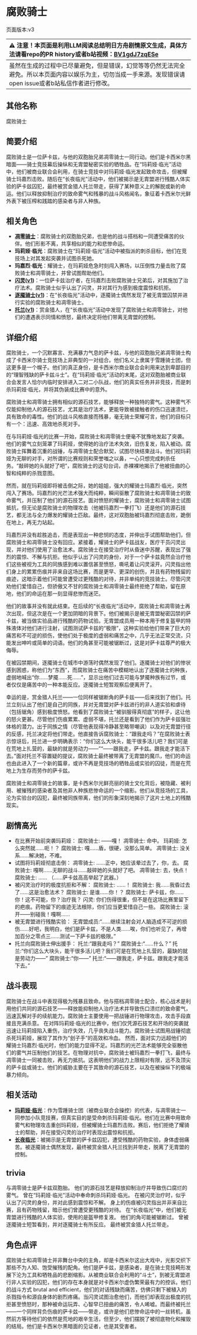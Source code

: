 # 腐败骑士
页面版本:v3
 

| :warning: 注意！本页面是利用LLM阅读总结明日方舟剧情原文生成，具体方法请看repo的PR history或者b站视频：[BV1gdJ7zqESe](https://www.bilibili.com/video/BV1gdJ7zqESe/)         |
|:----------------------------|
| 虽然在生成的过程中已尽量避免，但是错误，幻觉等等仍然无法完全避免。所以本页面内容以娱乐为主，切勿当成一手来源。发现错误请open issue或者b站私信作者进行修改。|



## 其他名称
腐败骑士
## 简要介绍
腐败骑士是一位萨卡兹，与他的双胞胎兄弟凋零骑士一同行动。他们是卡西米尔黑暗面——骑士竞技幕后操纵和无胄盟秘密实验的牺牲品。在“玛莉娅·临光”活动中，他们被商业联合会利用，在骑士竞技中对玛莉娅·临光发起致命攻击，但被耀骑士玛嘉烈击败。随后在“长夜临光”活动中，他们被揭示是无胄盟进行残酷人体实验的萨卡兹囚犯，最终被赏金猎人托兰带走，获得了某种意义上的解脱或新的命运。他们以释放抑制治疗的致命雾气和残暴的战斗风格闻名，象征着卡西米尔光鲜外表下被压榨和践踏的感染者与非人种族。
## 相关角色
-   **[凋零骑士](extended_char_diao_ling_qi_shi.md)**：腐败骑士的双胞胎兄弟，也是他的战斗搭档和一同遭受痛苦的伙伴。他们形影不离，共享相似的能力和悲惨命运。
-   **玛莉娅·临光**：腐败骑士在“玛莉娅·临光”活动中被指派的刺杀目标，他们在竞技场上对其发起突袭并试图杀死她。
-   **玛嘉烈·临光**：耀骑士，在玛莉娅危急时刻闯入赛场，以压倒性力量击败了腐败骑士和凋零骑士，并曾试图帮助他们。
-   **[闪灵](char_147_shining.md)([v1](../chars/char_147_shining.md))**：一位萨卡兹治疗者，在玛嘉烈击败腐败骑士兄弟后，对其施加了治疗法术。腐败骑士似乎认出了闪灵，并对其行为感到极度震惊和抗拒。
-   **[逐魇骑士](extended_char_zhu_yan_qi_shi.md)([v1](../chars/extended_char_zhu_yan_qi_shi.md))**：在“长夜临光”活动中，逐魇骑士偶然发现了被无胄盟囚禁并进行实验的腐败骑士和凋零骑士。
-   **[托兰](extended_char_tuo_lan.md)([v1](../chars/extended_char_tuo_lan.md))**：赏金猎人，在“长夜临光”活动中发现了腐败骑士和凋零骑士，对他们的遭遇表示同情和愤怒，最终决定将他们带离无胄盟的控制。
## 详细介绍
腐败骑士，一个沉默寡言、充满暴力气息的萨卡兹，与他的双胞胎兄弟凋零骑士构成了卡西米尔骑士竞技场上非典型的一对组合。他们名义上隶属于雪踵骑士团，但这更多是一个幌子。他们的真正身份，是卡西米尔商业联合会利用来达到卑鄙目的的“理智残缺的萨卡兹斗士”。在“玛莉娅·临光”活动的末尾，这对双胞胎被商业联合会发言人恰尔内临时安排进入二对二小队战，他们的真实任务并非竞技，而是刺杀玛莉娅·临光，并将其伪装成比赛中的意外。

腐败骑士和凋零骑士拥有相似的源石技艺，能够释放一种独特的雾气。这种雾气不仅能抑制他人的源石技艺，尤其是治疗法术，更能导致被接触者的伤口迅速溃烂，具有致命的毒性。他们的战斗风格直接而残暴，毫无骑士荣耀可言，他们的目标只有一个：迅速、高效地杀死对手。

在与玛莉娅·临光的比赛一开始，腐败骑士和凋零骑士便毫不犹豫地发起了突袭。他们的雾气立刻笼罩了玛莉娅，使得她的治疗法术失效，旧伤复发，陷入被动。腐败骑士挥舞着沉重的战锤，与凋零骑士配合默契，试图尽快结束战斗。他们视玛莉娅为无聊的对手，对所谓的比赛规则和荣誉嗤之以鼻，一心只想完成刺杀任务。“敲碎她的头就好了吧”，腐败骑士的这句台词，赤裸裸地揭示了他被扭曲的心智和纯粹的杀戮意图。

然而，就在玛莉娅即将被击倒之际，她的姐姐，强大的耀骑士玛嘉烈·临光，突然闯入了赛场。玛嘉烈的光芒法术强大而纯粹，瞬间驱散了腐败骑士和凋零骑士的致命雾气，并压制了他们的源石技艺。面对愤怒的耀骑士，腐败骑士和凋零骑士试图抵抗，但无论是腐败骑士的物理攻击（他被玛嘉烈一拳打飞）还是他们的源石技艺，都无法与全力爆发的耀骑士匹敌。最终，这对双胞胎被玛嘉烈彻底击败，跪倒在地上，再无力站起。

玛嘉烈并没有趁胜追击，而是表现出一种悲悯的态度，并伸出手试图帮助他们，但腐败骑士和凋零骑士没有回应。紧接着，耀骑士的萨卡兹战友，医疗干员闪灵出现，并对他们使用了治愈法术。腐败骑士在接受治疗时从昏迷中苏醒，表现出了强烈的震惊、不解与抗拒。他似乎认出了闪灵的身份，对于一个萨卡兹竟然会治疗他们这些被视为工具的同族感到难以置信甚至愤怒，嘶吼着让闪灵滚开。闪灵指出他们身上的累累伤痕并非来自这场比赛，而是更早、更深的创伤，并且有药物残留的痕迹，这暗示着他们可能曾遭受过更残酷的对待，并非单纯的竞技骑士。尽管闪灵劝他们爱惜自己，但骄傲又不甘的腐败骑士和凋零骑士最终拒绝了帮助，留在原地，他们的命运在那一刻显得悲惨而迷茫。

他们的故事并没有就此结束。在后续的“长夜临光”活动中，腐败骑士和凋零骑士再次出现，但这次是在一个更加阴暗的背景下。他们被揭示是被无胄盟秘密囚禁的萨卡兹，被当做实验品进行残酷的药物试验。无胄盟成员用一种本用于修复盔甲的特殊液体对他们进行注射，试图测试萨卡兹的“极限”，这种实验给他们带来了巨大的痛苦和不可逆的损伤，使他们处于极度的虚弱和痛苦之中，几乎无法正常交流，只能发出呻吟或简单的词语。他们的角甚至可能被锯断过，这是对萨卡兹尊严的极大侮辱。

在被囚禁期间，逐魇骑士在城市中游荡时偶然发现了他们。逐魇骑士对他们的惨状感到困惑，称他们为“东西”，而腐败骑士在痛苦中模糊地认出了逐魇骑士的种族，虚弱地喊出“你......梦魇......死......”，显示出他们过去可能与梦魇种族有过节，或者仅仅是痛苦中的一种本能反应。逐魇骑士短暂观察后便离开了。

幸运的是，赏金猎人托兰——一位同样被锯断角的萨卡兹——后来找到了他们。托兰立刻认出了他们是自己的同族，并对无胄盟对萨卡兹进行的非人道实验和虐待（包括锯角）感到极度愤怒。他看到了腐败骑士“被驯服得真彻底”的样子，这让他的怒火更甚。尽管他们伤痕累累、虚弱不堪，托兰还是看到了他们作为萨卡兹强壮体格的潜力。出于同族之情（尽管他表现得冷静甚至略带嘲讽）以及对无胄盟行径的反感，托兰决定将他们带走。他直接告诉腐败骑士：“跟我走吗？”在腐败骑士表示惊讶后，托兰进一步明确表示：“你们这么大块头，能干很多活儿吧？我们可是在荒地上扎营的，最缺的就是劳动力——”“——跟我走，萨卡兹。跟我走才能活下去。”面对托兰不容置疑的提议，腐败骑士最终被带离了无胄盟的魔爪，他们的命运也由此进入了一个新的篇章，或许不再是竞技场的牺牲品或实验的囚徒，而是在荒地上为生存而劳作的萨卡兹。

腐败骑士和凋零骑士的故事，是卡西米尔光鲜亮丽的骑士文化背后，被隐藏、被利用、被摧残的感染者及其他非人种族悲惨命运的一个缩影。他们从竞技场的工具，沦为实验台的囚犯，最终被同族带离，他们的形象深刻地揭示了这片土地上的残酷现实。
## 剧情高光
- 在比赛开始前突袭玛莉娅：
    腐败骑士: ——嘎！
    凋零骑士: 命中。
    玛莉娅: 怎么突然就......呃！？
    腐败骑士: 嘎......盾，很硬，没那么简单。
    凋零骑士: 没关系......解决她，不难。
- 试图将玛莉娅彻底击倒：
    凋零骑士: ......正中，她应该晕过去了，你，去。
    腐败骑士: 嘎啊......无聊的战斗......敲碎她的头就好了吧。
    凋零骑士: 去，快点！
    腐败骑士: ......
    （......萨卡兹高高举起了武器。）
- 被闪灵治疗时的极度抗拒和不解：
    腐败骑士: ......！
    腐败骑士: 我......我昏过去了......这是治愈法术？
    腐败骑士: 是谁......你！？
    腐败骑士: 萨卡兹，你......你！这不可能，你？治疗我？
    闪灵: 你们伤得很重，但不是在这场比赛里留下的疤痕。药物留下的痕迹无法根除，你们应当更爱惜自己一些。
    腐败骑士: 滚开——别碰我！嘎啊......
- 被无胄盟进行残酷实验：
    无胄盟成员:“......继续注射会对人脑造成不可逆的损伤......好吧，我明白，他们是萨卡兹，不是人类......唉，你们也听见了，再增加百分之零点三......测试一下萨卡兹的极限。”
- 托兰向腐败骑士伸出援手：
    托兰:“跟我走吗？”
    腐败骑士:“......什么？”
    托兰:“你们这么大块头，能干很多活儿吧？我们可是在荒地上扎营的，最缺的就是劳动力——”
    腐败骑士:“你——”
    托兰:“——跟我走，萨卡兹。跟我走才能活下去。”
## 战斗表现
腐败骑士在战斗中表现得极为残暴且致命。他与搭档凋零骑士配合，核心战术是利用他们共同的源石技艺——释放能抑制他人治疗法术并导致伤口溃烂的致命雾气，迅速瓦解对手的续航能力。腐败骑士主要使用一把战锤进行物理攻击，攻击手段直接且充满杀意。
在对阵玛莉娅·临光的比赛中，他们仅凭源石技艺和开场的突袭就迅速让玛莉娅陷入重伤，治疗失效，几乎丧失战斗能力。腐败骑士试图用战锤彻底杀死玛莉娅，展现了其作为“刽子手”的高效和冷血。
然而，面对实力远超他们的耀骑士玛嘉烈·临光时，他们的能力显得不足。玛嘉烈的光芒法术能够完全驱散他们的雾气并压制他们的技艺。在物理对抗中，腐败骑士被玛嘉烈一拳打飞，最终与凋零骑士一同被击败，再无力抵抗。这表明他们的战力上限相对有限，远不及顶尖的萨卡兹或骑士。他们的威胁主要在于其致命的源石技艺，以及在被操纵下的极端暴力倾向。
## 相关活动
-   **[玛莉娅·临光](../stories/act13d5.md)**：作为雪踵骑士团（被商业联合会操控）的代表，与凋零骑士一同参加小队竞技赛，但真实目的是受命刺杀玛莉娅·临光。他们在比赛中用致命雾气和物理攻击重创玛莉娅，但被耀骑士玛嘉烈击败。赛后，他们拒绝了耀骑士的帮助，并在接受闪灵的治疗时表现出震惊和抗拒。
-   **[长夜临光](../stories/act13side.md)**：被揭示是无胄盟的萨卡兹囚犯，遭受残酷的药物实验，身体虚弱痛苦。被逐魇骑士偶然发现，最终被赏金猎人托兰找到并带走，脱离了无胄盟的控制。
## trivia
与凋零骑士是萨卡兹双胞胎。
他们的源石技艺是释放抑制治疗并导致伤口腐烂的雾气。
曾在“玛莉娅·临光”活动中奉命刺杀玛莉娅·临光。
在被闪灵治疗时，似乎认出了闪灵的身份，并对此感到震惊和不解。
身上的伤痕被闪灵指出并非来自比赛，且有药物残留，暗示他们曾遭受更残酷的对待。
在“长夜临光”中，他们被无胄盟进行残酷的人体实验，使用的是盔甲修复液。
他们的角可能被锯断过。
曾被逐魇骑士短暂看到，并对逐魇骑士有所反应。
最终被赏金猎人托兰带走。
## 角色点评
腐败骑士和凋零骑士并非舞台中央的主角，却是卡西米尔这出大戏中，光影交织下那些不为人知、饱受摧残的配角。他们是萨卡兹，是感染者，是在骑士竞技畸形发展下沦为工具和牺牲品的悲剧缩影。从被商业联合会利用的“斗士”，到被无胄盟进行非人实验的囚犯，他们的存在本身就是对卡西米尔虚伪繁荣最有力的控诉。他们的战斗方式 brutal and efficient，他们的对话残缺而痛苦，仿佛只剩下被植入的杀戮指令和源自身体的剧烈疼痛。当闪灵试图治愈他们，而他们却表现出极度的抗拒甚至愤怒时，那种被命运玩弄、心智早已扭曲的痛苦，令人唏嘘。而最终被托兰——一个同样背负伤痕的萨卡兹——带走，或许是他们悲惨命运中的一丝转机，虽然前方等待他们的依然是荒地的艰辛生活，但至少，他们摆脱了被彻底物化和摧毁的结局。他们是卡西米尔黑暗面的见证者，也是其受害者。